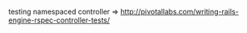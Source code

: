testing namespaced controller =>
  http://pivotallabs.com/writing-rails-engine-rspec-controller-tests/